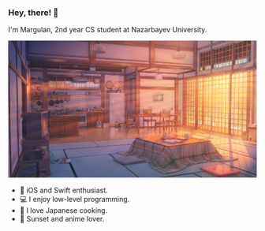 ### Hey, there! 👋

I'm Margulan, 2nd year CS student at Nazarbayev University.

<img src="https://github.com/enumcase/enumcase/blob/main/assets/background.jpg">

- 🍎 iOS and Swift enthusiast. 
- 💻 I enjoy low-level programming.
- 🍱 I love Japanese cooking.
- 🌇 Sunset and anime lover.
